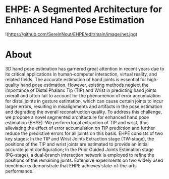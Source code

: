 # EHPE: A Segmented Architecture for Enhanced Hand Pose Estimation
!(https://github.com/SereinNout/EHPE/edit/main/image/net.jpg)

# About
3D hand pose estimation has garnered great attention in recent years due to its critical applications in human-computer interaction, virtual reality, and related fields.
The accurate estimation of hand joints is essential for high-quality hand pose estimation.
However, existing methods neglect the importance of Distal Phalanx Tip (TIP) and Wrist in predicting hand joints overall and often fail to account for the phenomenon of error accumulation for distal joints in gesture estimation, which can cause certain joints to incur larger errors, resulting in misalignments and artifacts in the pose estimation and degrading the overall reconstruction quality.
To address this challenge, we propose a novel segmented architecture for enhanced hand pose estimation (EHPE).
We perform local extraction of TIP and wrist, thus alleviating the effect of error accumulation on TIP prediction and further reduce the predictive errors for all joints on this basis.
EHPE consists of two key stages: In the TIP and Wrist Joints Extraction stage (TW-stage), the positions of the TIP and wrist joints are estimated to provide an initial accurate joint configuration; In the Prior Guided Joints Estimation stage (PG-stage), a dual-branch interaction network is employed to refine the positions of the remaining joints. 
Extensive experiments on two widely used benchmarks demonstrate that EHPE achieves state-of-the-arts performance.
